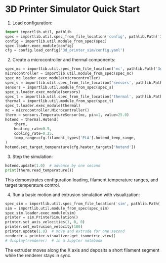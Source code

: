 # 3D Printer Simulator Quick Start

1. Load configuration:

```python
import importlib.util, pathlib
spec = importlib.util.spec_from_file_location('config', pathlib.Path('3d_printer_sim/config.py'))
config = importlib.util.module_from_spec(spec)
spec.loader.exec_module(config)
cfg = config.load_config('3d_printer_sim/config.yaml')
```

2. Create a microcontroller and thermal components:

```python
spec_mc = importlib.util.spec_from_file_location('mc', pathlib.Path('3d_printer_sim/microcontroller.py'))
microcontroller = importlib.util.module_from_spec(spec_mc)
spec_mc.loader.exec_module(microcontroller)
spec_s = importlib.util.spec_from_file_location('sensors', pathlib.Path('3d_printer_sim/sensors.py'))
sensors = importlib.util.module_from_spec(spec_s)
spec_s.loader.exec_module(sensors)
spec_t = importlib.util.spec_from_file_location('thermal', pathlib.Path('3d_printer_sim/thermal.py'))
thermal = importlib.util.module_from_spec(spec_t)
spec_t.loader.exec_module(thermal)
mc = microcontroller.Microcontroller()
therm = sensors.TemperatureSensor(mc, pin=1, value=25.0)
hotend = thermal.Hotend(
    therm,
    heating_rate=0.5,
    cooling_rate=0.25,
    temp_range=cfg.filament_types['PLA'].hotend_temp_range,
)
hotend.set_target_temperature(cfg.heater_targets['hotend'])
```

3. Step the simulation:

```python
hotend.update(1.0)  # advance by one second
print(therm.read_temperature())
```

This demonstrates configuration loading, filament temperature ranges, and target temperature control.

4. Run a basic motion and extrusion simulation with visualization:

```python
spec_sim = importlib.util.spec_from_file_location('sim', pathlib.Path('3d_printer_sim/simulation.py'))
sim = importlib.util.module_from_spec(spec_sim)
spec_sim.loader.exec_module(sim)
printer = sim.PrinterSimulation()
printer.set_axis_velocities(1, 0, 0)
printer.set_extrusion_velocity(100)
printer.update(1.0)  # move and extrude for one second
renderer = printer.visualizer.get_isometric_view()
# display(renderer)  # in a Jupyter notebook
```

The extruder moves along the X axis and deposits a short filament segment while the renderer stays in sync.
